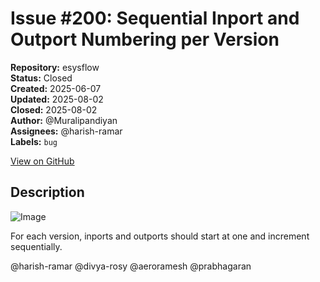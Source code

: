 # Issue #200: Sequential Inport and Outport Numbering per Version

**Repository:** esysflow  
**Status:** Closed  
**Created:** 2025-06-07  
**Updated:** 2025-08-02  
**Closed:** 2025-08-02  
**Author:** @Muralipandiyan  
**Assignees:** @harish-ramar  
**Labels:** `bug`  

[View on GitHub](https://github.com/Simtestlab/esysflow/issues/200)

## Description

![Image](https://github.com/user-attachments/assets/3e4f8b76-01ad-4f1e-9d57-5902260b5fe1)

For each version, inports and outports should start at one and increment sequentially.

@harish-ramar @divya-rosy @aeroramesh @prabhagaran 